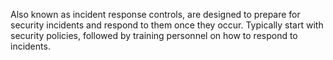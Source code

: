 Also known as incident response controls, are designed to prepare for security incidents and respond to them once they occur. Typically start with security policies, followed by training personnel on how to respond to incidents.